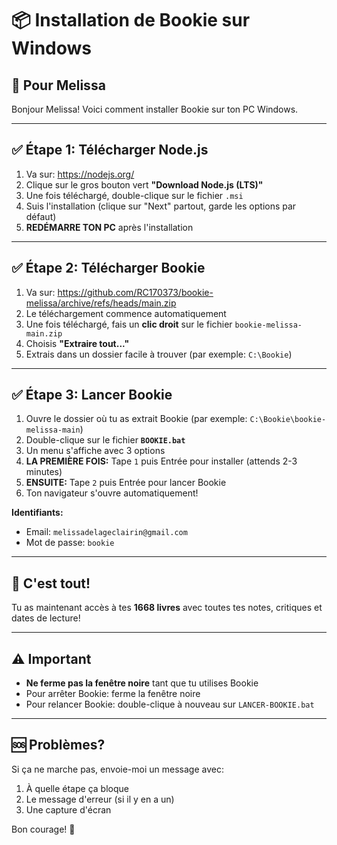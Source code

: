 # 📦 Installation de Bookie sur Windows

## 🎯 Pour Melissa

Bonjour Melissa! Voici comment installer Bookie sur ton PC Windows.

---

## ✅ Étape 1: Télécharger Node.js

1. Va sur: https://nodejs.org/
2. Clique sur le gros bouton vert **"Download Node.js (LTS)"**
3. Une fois téléchargé, double-clique sur le fichier `.msi`
4. Suis l'installation (clique sur "Next" partout, garde les options par défaut)
5. **REDÉMARRE TON PC** après l'installation

---

## ✅ Étape 2: Télécharger Bookie

1. Va sur: https://github.com/RC170373/bookie-melissa/archive/refs/heads/main.zip
2. Le téléchargement commence automatiquement
3. Une fois téléchargé, fais un **clic droit** sur le fichier `bookie-melissa-main.zip`
4. Choisis **"Extraire tout..."**
5. Extrais dans un dossier facile à trouver (par exemple: `C:\Bookie`)

---

## ✅ Étape 3: Lancer Bookie

1. Ouvre le dossier où tu as extrait Bookie (par exemple: `C:\Bookie\bookie-melissa-main`)
2. Double-clique sur le fichier **`BOOKIE.bat`**
3. Un menu s'affiche avec 3 options
4. **LA PREMIÈRE FOIS:** Tape `1` puis Entrée pour installer (attends 2-3 minutes)
5. **ENSUITE:** Tape `2` puis Entrée pour lancer Bookie
6. Ton navigateur s'ouvre automatiquement!

**Identifiants:**
- Email: `melissadelageclairin@gmail.com`
- Mot de passe: `bookie`

---

## 🎉 C'est tout!

Tu as maintenant accès à tes **1668 livres** avec toutes tes notes, critiques et dates de lecture!

---

## ⚠️ Important

- **Ne ferme pas la fenêtre noire** tant que tu utilises Bookie
- Pour arrêter Bookie: ferme la fenêtre noire
- Pour relancer Bookie: double-clique à nouveau sur `LANCER-BOOKIE.bat`

---

## 🆘 Problèmes?

Si ça ne marche pas, envoie-moi un message avec:
1. À quelle étape ça bloque
2. Le message d'erreur (si il y en a un)
3. Une capture d'écran

Bon courage! 💪

